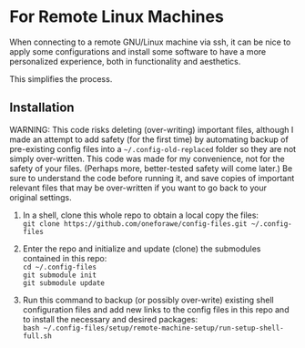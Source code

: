 # For Remote Linux Machines

When connecting to a remote GNU/Linux machine via ssh, it can be nice to apply
some configurations and install some software to have a more personalized
experience, both in functionality and aesthetics.

This simplifies the process.


## Installation

WARNING: This code risks deleting (over-writing) important files, although I
made an attempt to add safety (for the first time) by automating backup of
pre-existing config files into a `~/.config-old-replaced` folder so they are not
simply over-written.  This code was made for my convenience, not for the safety
of your files.  (Perhaps more, better-tested safety will come later.)  Be sure
to understand the code before running it, and save copies of important relevant
files that may be over-written if you want to go back to your original settings.

1. In a shell, clone this whole repo to obtain a local copy the files:  
   `git clone https://github.com/oneforawe/config-files.git ~/.config-files`

2. Enter the repo and initialize and update (clone) the submodules contained in
this repo:  
   `cd ~/.config-files`  
   `git submodule init`  
   `git submodule update`

3. Run this command to backup (or possibly over-write) existing shell
configuration files and add new links to the config files in this repo and to
install the necessary and desired packages:  
   `bash ~/.config-files/setup/remote-machine-setup/run-setup-shell-full.sh`
